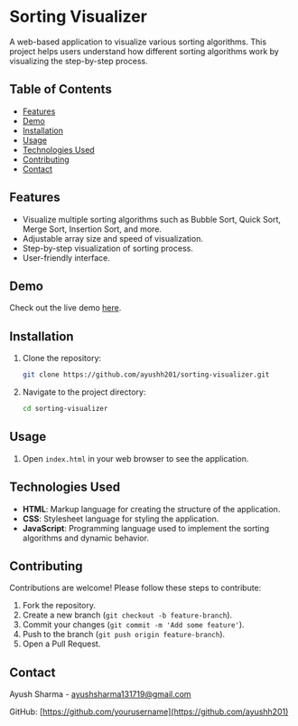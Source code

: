 # Sorting Visualizer

A web-based application to visualize various sorting algorithms. This project helps users understand how different sorting algorithms work by visualizing the step-by-step process.

## Table of Contents

- [Features](#features)
- [Demo](#demo)
- [Installation](#installation)
- [Usage](#usage)
- [Technologies Used](#technologies-used)
- [Contributing](#contributing)
- [Contact](#contact)

## Features

- Visualize multiple sorting algorithms such as Bubble Sort, Quick Sort, Merge Sort, Insertion Sort, and more.
- Adjustable array size and speed of visualization.
- Step-by-step visualization of sorting process.
- User-friendly interface.

## Demo

Check out the live demo [here](https://sorting-visualizer-mu-red.vercel.app/).

## Installation

1. Clone the repository:
   ```sh
   git clone https://github.com/ayushh201/sorting-visualizer.git
   ```
2. Navigate to the project directory:
   ```sh
   cd sorting-visualizer
   ```

## Usage

1. Open `index.html` in your web browser to see the application.

## Technologies Used

- **HTML**: Markup language for creating the structure of the application.
- **CSS**: Stylesheet language for styling the application.
- **JavaScript**: Programming language used to implement the sorting algorithms and dynamic behavior.

## Contributing

Contributions are welcome! Please follow these steps to contribute:

1. Fork the repository.
2. Create a new branch (`git checkout -b feature-branch`).
3. Commit your changes (`git commit -m 'Add some feature'`).
4. Push to the branch (`git push origin feature-branch`).
5. Open a Pull Request.

## Contact

Ayush Sharma - [ayushsharma131719@gmail.com](mailto:ayushsharma131719@gmail.com)

GitHub: [https://github.com/yourusername](https://github.com/ayushh201)
